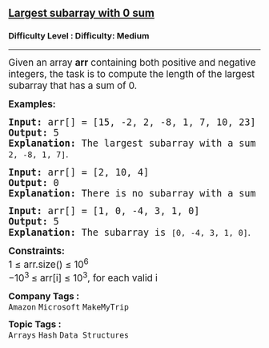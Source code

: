 <h2><a href="https://www.geeksforgeeks.org/problems/largest-subarray-with-0-sum/1?page=2&category=Arrays&sortBy=submissions">Largest subarray with 0 sum</a></h2><h3>Difficulty Level : Difficulty: Medium</h3><hr><div class="problems_problem_content__Xm_eO"><p><span style="font-size: 14pt;">Given an array <strong>arr</strong> containing both positive and negative integers, the task is to compute the length of the largest subarray that has a sum of 0.</span></p>
<p><span style="font-size: 14pt;"><strong>Examples:</strong></span></p>
<pre><span style="font-size: 14pt;"><strong>Input: </strong>arr[] = [15, -2, 2, -8, 1, 7, 10, 23]
<strong>Output: </strong>5<strong>
Explanation: </strong>The largest subarray with a sum of 0 is <code>[-2, 2, -8, 1, 7]</code><span style="font-family: -apple-system, BlinkMacSystemFont, 'Segoe UI', Roboto, Oxygen, Ubuntu, Cantarell, 'Open Sans', 'Helvetica Neue', sans-serif;">.</span></span></pre>
<pre><span style="font-size: 14pt;"><strong>Input: </strong>arr[] = [2, 10, 4]
<strong>Output: </strong>0<strong>
Explanation: </strong>There is no subarray with a sum of 0.</span></pre>
<pre><span style="font-size: 14pt;"><strong>Input: </strong>arr[] = [1, 0, -4, 3, 1, 0]
<strong>Output: </strong>5<strong>
Explanation: </strong>The subarray is <code>[0, -4, 3, 1, 0]</code><span style="font-family: -apple-system, BlinkMacSystemFont, 'Segoe UI', Roboto, Oxygen, Ubuntu, Cantarell, 'Open Sans', 'Helvetica Neue', sans-serif;">.</span></span></pre>
<p><span style="font-size: 14pt;"><strong>Constraints:</strong><br>1&nbsp;≤ arr.size() ≤ 10<sup>6<br></sup><span class="base"><span class="mord">−</span><span class="mord">1</span><span class="mord"><span class="mord">0</span><span class="msupsub"><span class="vlist-t"><span class="vlist-r"><span class="vlist"><sup><span class="sizing reset-size6 size3 mtight"><span class="mord mtight">3 </span></span></sup></span></span></span></span></span><span class="mrel">≤ </span></span><span class="base"><span class="mord text"><span class="mord">arr</span></span><span class="mopen">[</span><span class="mord mathnormal">i</span><span class="mclose">] </span><span class="mrel">≤ </span></span><span class="base"><span class="mord">1</span><span class="mord"><span class="mord">0</span><span class="msupsub"><span class="vlist-t"><span class="vlist-r"><span class="vlist"><sup><span class="sizing reset-size6 size3 mtight"><span class="mord mtight">3</span></span></sup></span></span></span></span></span></span>, for each valid i</span></p></div><p><span style=font-size:18px><strong>Company Tags : </strong><br><code>Amazon</code>&nbsp;<code>Microsoft</code>&nbsp;<code>MakeMyTrip</code>&nbsp;<br><p><span style=font-size:18px><strong>Topic Tags : </strong><br><code>Arrays</code>&nbsp;<code>Hash</code>&nbsp;<code>Data Structures</code>&nbsp;